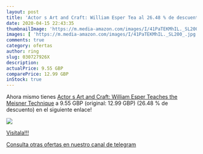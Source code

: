```yaml
---
layout: post
title: 'Actor s Art and Craft: William Esper Tea al 26.48 % de descuento'
date: 2020-04-15 22:43:35
thumbnailImage: 'https://m.media-amazon.com/images/I/41PaTEKMhIL._SL200_.jpg'
images: [ 'https://m.media-amazon.com/images/I/41PaTEKMhIL._SL200_.jpg' ]
comments: true
category: ofertas
author: ring
slug: 030727926X
description:
actualPrice: 9.55 GBP
comparePrice: 12.99 GBP
inStock: true
---
```


Ahora mismo tienes [Actor s Art and Craft: William Esper Teaches the Meisner Technique](https://www.amazon.com/dp/030727926X/?tag=redken08-20) a 9.55 GBP (original: 12.99 GBP) (26.48 %  de descuento) en el siguiente enlace!

[![](https://m.media-amazon.com/images/I/41PaTEKMhIL._SL200_.jpg)](https://www.amazon.com/dp/030727926X/?tag=redken08-20)

[Visítala!!!](https://www.amazon.com/dp/030727926X/?tag=redken08-20)

[Consulta otras ofertas en nuestro canal de telegram](https://t.me/s/ofertas25)
